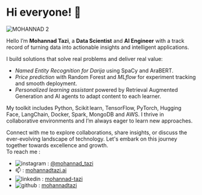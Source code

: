 # Hi everyone! 👋 

![MOHANNAD 2](https://github.com/mohannadtazi/mohannadtazi/assets/77018169/6774682d-59a2-4a0a-bcea-414259f913f2)

Hello I’m **Mohannad Tazi**, a **Data Scientist** and **AI Engineer** with a track record of turning data into actionable insights and intelligent applications.  
  
I build solutions that solve real problems and deliver real value:  
- *Named Entity Recognition for Darija* using SpaCy and AraBERT.  
- *Price prediction* with Random Forest and *MLflow* for experiment tracking and smooth deployment.  
- *Personalized learning assistant* powered by Retrieval Augmented Generation and AI agents to adapt content to each learner.  
  
My toolkit includes Python, Scikit learn, TensorFlow, PyTorch, Hugging Face, LangChain, Docker, Spark, MongoDB and AWS. I thrive in collaborative environments and I’m always eager to learn new approaches.  
  
Connect with me to explore collaborations, share insights, or discuss the ever-evolving landscape of technology. Let's embark on this journey together towards excellence and growth.  
To reach me :  
- ![instagram](https://github.com/mohannadtazi/mohannadtazi/assets/77018169/c45ba3fb-35b3-458e-90d5-3697c3c06c1f)   : [@mohannad_tazi](https://www.instagram.com/mohannad_tazi/)
-    📫 : [mohannadtazi.ai](mohannadtazi.ai@gmail.com)
- ![linkedin](https://github.com/mohannadtazi/mohannadtazi/assets/77018169/5bd688c3-e80b-4f7a-8abc-68caccf3ada0)  : [mohannad-tazi](https://www.linkedin.com/in/mohannad-tazi/)
- ![github](https://github.com/mohannadtazi/mohannadtazi/assets/77018169/d90e33ae-0b91-4fee-bfba-5e322b407bd1)    : [mohannadtazi](https://github.com/mohannadtazi)

